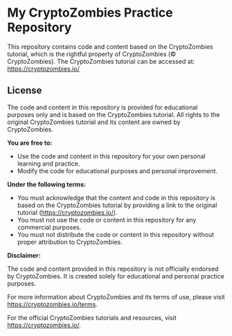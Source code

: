 # My CryptoZombies Practice Repository

This repository contains code and content based on the CryptoZombies tutorial, which is the rightful property of CryptoZombies (© CryptoZombies). The CryptoZombies tutorial can be accessed at: https://cryptozombies.io/

## License

The code and content in this repository is provided for educational purposes only and is based on the CryptoZombies tutorial. All rights to the original CryptoZombies tutorial and its content are owned by CryptoZombies.

**You are free to:**

- Use the code and content in this repository for your own personal learning and practice.
- Modify the code for educational purposes and personal improvement.

**Under the following terms:**

- You must acknowledge that the content and code in this repository is based on the CryptoZombies tutorial by providing a link to the original tutorial (https://cryptozombies.io/).
- You must not use the code or content in this repository for any commercial purposes.
- You must not distribute the code or content in this repository without proper attribution to CryptoZombies.

**Disclaimer:**

The code and content provided in this repository is not officially endorsed by CryptoZombies. It is created solely for educational and personal practice purposes.

For more information about CryptoZombies and its terms of use, please visit https://cryptozombies.io/terms.

For the official CryptoZombies tutorials and resources, visit https://cryptozombies.io/.

